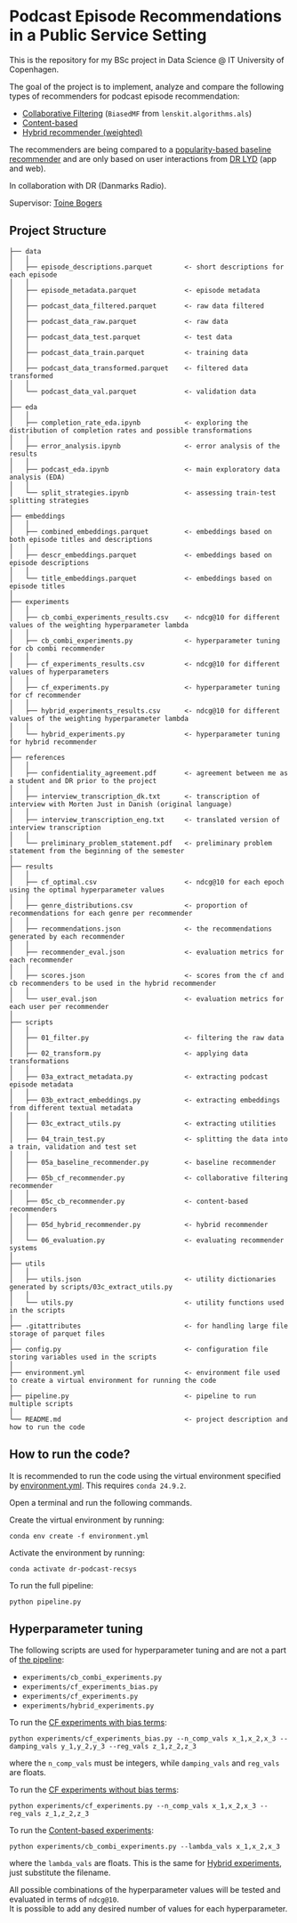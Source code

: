 # Podcast Episode Recommendations in a Public Service Setting
This is the repository for my BSc project in Data Science @ IT University of Copenhagen.  

The goal of the project is to implement, analyze and compare the following types of recommenders for podcast episode recommendation:
- [Collaborative Filtering](scripts/05d_cf_recommender.py) (`BiasedMF` from `lenskit.algorithms.als`)
- [Content-based](scripts/05c_cb_recommender.py)
- [Hybrid recommender (weighted)](scripts/05e_hybrid_recommender.py)

The recommenders are being compared to a [popularity-based baseline recommender](scripts/05a_baseline_recommender.py) and are only based on user interactions from [DR LYD](https://www.dr.dk/lyd) (app and web).  

In collaboration with DR (Danmarks Radio). 

Supervisor: [Toine Bogers](https://github.com/toinebogers)


## Project Structure
```
├── data   
│   │
│   ├── episode_descriptions.parquet        <- short descriptions for each episode
│   │
│   ├── episode_metadata.parquet            <- episode metadata
│   │
│   ├── podcast_data_filtered.parquet       <- raw data filtered
│   │
│   ├── podcast_data_raw.parquet            <- raw data
│   │
│   ├── podcast_data_test.parquet           <- test data
│   │
│   ├── podcast_data_train.parquet          <- training data
│   │
│   ├── podcast_data_transformed.parquet    <- filtered data transformed
│   │
│   └── podcast_data_val.parquet            <- validation data
│
├── eda                                   
│   │
│   ├── completion_rate_eda.ipynb           <- exploring the distribution of completion rates and possible transformations
│   │
│   ├── error_analysis.ipynb                <- error analysis of the results
│   │
│   ├── podcast_eda.ipynb                   <- main exploratory data analysis (EDA)
│   │
│   └── split_strategies.ipynb              <- assessing train-test splitting strategies
│
├── embeddings                                   
│   │
│   ├── combined_embeddings.parquet         <- embeddings based on both episode titles and descriptions
│   │
│   ├── descr_embeddings.parquet            <- embeddings based on episode descriptions
│   │
│   └── title_embeddings.parquet            <- embeddings based on episode titles
│
├── experiments         
│   │
│   ├── cb_combi_experiments_results.csv    <- ndcg@10 for different values of the weighting hyperparameter lambda                    
│   │
│   ├── cb_combi_experiments.py             <- hyperparameter tuning for cb combi recommender
│   │
│   ├── cf_experiments_results.csv          <- ndcg@10 for different values of hyperparameters                    
│   │
│   ├── cf_experiments.py                   <- hyperparameter tuning for cf recommender
│   │
│   ├── hybrid_experiments_results.csv      <- ndcg@10 for different values of the weighting hyperparameter lambda
│   │
│   └── hybrid_experiments.py               <- hyperparameter tuning for hybrid recommender
│
├── references                                   
│   │
│   ├── confidentiality_agreement.pdf       <- agreement between me as a student and DR prior to the project 
│   │
│   ├── interview_transcription_dk.txt      <- transcription of interview with Morten Just in Danish (original language)
│   │
│   ├── interview_transcription_eng.txt     <- translated version of interview transcription
│   │
│   └── preliminary_problem_statement.pdf   <- preliminary problem statement from the beginning of the semester
│
├── results      
│   │
│   ├── cf_optimal.csv                      <- ndcg@10 for each epoch using the optimal hyperparameter values                           
│   │
│   ├── genre_distributions.csv             <- proportion of recommendations for each genre per recommender
│   │
│   ├── recommendations.json                <- the recommendations generated by each recommender
│   │
│   ├── recommender_eval.json               <- evaluation metrics for each recommender
│   │
│   ├── scores.json                         <- scores from the cf and cb recommenders to be used in the hybrid recommender
│   │
│   └── user_eval.json                      <- evaluation metrics for each user per recommender
│
├── scripts                             
│   │
│   ├── 01_filter.py                        <- filtering the raw data
│   │
│   ├── 02_transform.py                     <- applying data transformations
│   │
│   ├── 03a_extract_metadata.py             <- extracting podcast episode metadata
│   │
│   ├── 03b_extract_embeddings.py           <- extracting embeddings from different textual metadata
│   │
│   ├── 03c_extract_utils.py                <- extracting utilities
│   │
│   ├── 04_train_test.py                    <- splitting the data into a train, validation and test set
│   │
│   ├── 05a_baseline_recommender.py         <- baseline recommender
│   │
│   ├── 05b_cf_recommender.py               <- collaborative filtering recommender
│   │
│   ├── 05c_cb_recommender.py               <- content-based recommenders
│   │
│   ├── 05d_hybrid_recommender.py           <- hybrid recommender
│   │
│   └── 06_evaluation.py                    <- evaluating recommender systems
│
├── utils                             
│   │
│   ├── utils.json                          <- utility dictionaries generated by scripts/03c_extract_utils.py
│   │
│   └── utils.py                            <- utility functions used in the scripts
│  
├── .gitattributes                          <- for handling large file storage of parquet files
│
├── config.py                               <- configuration file storing variables used in the scripts
│
├── environment.yml                         <- environment file used to create a virtual environment for running the code
│
├── pipeline.py                             <- pipeline to run multiple scripts
│  
└── README.md                               <- project description and how to run the code
```

## How to run the code?
It is recommended to run the code using the virtual environment specified by [environment.yml](environment.yml). This requires `conda 24.9.2`.

Open a terminal and run the following commands.

Create the virtual environment by running:
```
conda env create -f environment.yml
``` 

Activate the environment by running:
```
conda activate dr-podcast-recsys
```

To run the full pipeline:
```
python pipeline.py
```

## Hyperparameter tuning
The following scripts are used for hyperparameter tuning and are not a part of [the pipeline](pipeline.py): 
- `experiments/cb_combi_experiments.py`
- `experiments/cf_experiments_bias.py`
- `experiments/cf_experiments.py`
- `experiments/hybrid_experiments.py`

To run the [CF experiments with bias terms](experiments/cf_experiments_bias.py):
```
python experiments/cf_experiments_bias.py --n_comp_vals x_1,x_2,x_3 --damping_vals y_1,y_2,y_3 --reg_vals z_1,z_2,z_3
```
where the `n_comp_vals` must be integers, while `damping_vals` and `reg_vals` are floats.  

To run the [CF experiments without bias terms](experiments/cf_experiments.py):
```
python experiments/cf_experiments.py --n_comp_vals x_1,x_2,x_3 --reg_vals z_1,z_2,z_3
```

To run the [Content-based experiments](experiments/cb_combi_experiments.py):
```
python experiments/cb_combi_experiments.py --lambda_vals x_1,x_2,x_3
```
where the `lambda_vals` are floats. This is the same for [Hybrid experiments](experiments/hybrid_experiments.py), just substitute the filename.

All possible combinations of the hyperparameter values will be tested and evaluated in terms of `ndcg@10`.  
It is possible to add any desired number of values for each hyperparameter.